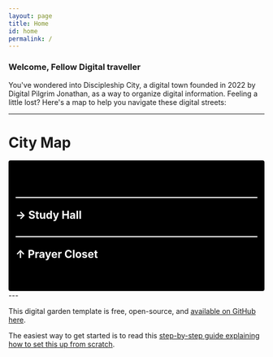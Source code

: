 ```yaml
---
layout: page
title: Home
id: home
permalink: /
---
```


### Welcome, Fellow Digital traveller

You've wondered into Discipleship City, a digital town founded in 2022 by Digital Pilgrim Jonathan, as a way to organize digital information. Feeling a little lost? Here's a map to help you navigate these digital streets:

---
<h1>City Map</h1>
<div style="padding: 3em 1em; margin-top: 1rem; background: #000; color: #fff; border-radius: 4px;">
  <h2 style="border-top: 2px solid; padding-top: 1em;">→   Study Hall</h2>
  <h2 style="border-top: 2px solid; padding-top: 1em;">↑   Prayer Closet</h2>
</div>
---


This digital garden template is free, open-source, and [available on GitHub here](https://github.com/maximevaillancourt/digital-garden-jekyll-template).

The easiest way to get started is to read this [step-by-step guide explaining how to set this up from scratch](https://maximevaillancourt.com/blog/setting-up-your-own-digital-garden-with-jekyll).

<style>
  .wrapper {
    max-width: 46em;
  }
</style>
